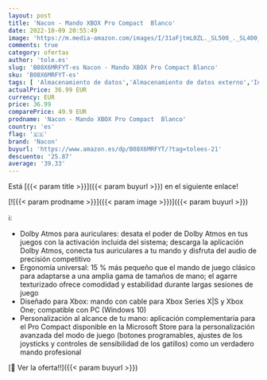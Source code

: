 ```yaml
---
layout: post
title: 'Nacon - Mando XBOX Pro Compact  Blanco'
date: 2022-10-09 20:55:49
image: 'https://m.media-amazon.com/images/I/31aFjtmL0ZL._SL500_._SL400_.jpg'
comments: true
category: ofertas
author: 'tole.es'
slug: 'B08X6MRFYT-es Nacon - Mando XBOX Pro Compact Blanco'
sku: 'B08X6MRFYT-es'
tags: [ 'Almacenamiento de datos','Almacenamiento de datos externo','Informática','Tarjetas de memoria','Tarjetas microSD','nacon','xbox','🇪🇸', ]
actualPrice: 36.99 EUR
currency: EUR
price: 36.99
comparePrice: 49.9 EUR
prodname: 'Nacon - Mando XBOX Pro Compact  Blanco'
country: 'es'
flag: '🇪🇸'
brand: 'Nacon'
buyurl: 'https://www.amazon.es/dp/B08X6MRFYT/?tag=tolees-21'
descuento: '25.87'
average: '39.33'
---
```


Está [{{< param title >}}]({{< param buyurl >}}) en el siguiente enlace!

[![{{< param prodname >}}]({{< param image >}})]({{< param buyurl >}})

ℹ️:

- Dolby Atmos para auriculares: desata el poder de Dolby Atmos en tus juegos con la activación incluida del sistema; descarga la aplicación Dolby Atmos, conecta tus auriculares a tu mando y disfruta del audio de precisión competitivo
- Ergonomía universal: 15 % más pequeño que el mando de juego clásico para adaptarse a una amplia gama de tamaños de mano; el agarre texturizado ofrece comodidad y estabilidad durante largas sesiones de juego
- Diseñado para Xbox: mando con cable para Xbox Series X|S y Xbox One; compatible con PC (Windows 10)
- Personalización al alcance de tu mano: aplicación complementaria para el Pro Compact disponible en la Microsoft Store para la personalización avanzada del modo de juego (botones programables, ajustes de los joysticks y controles de sensibilidad de los gatillos) como un verdadero mando profesional

[🛒 Ver la oferta!!]({{< param buyurl >}})
